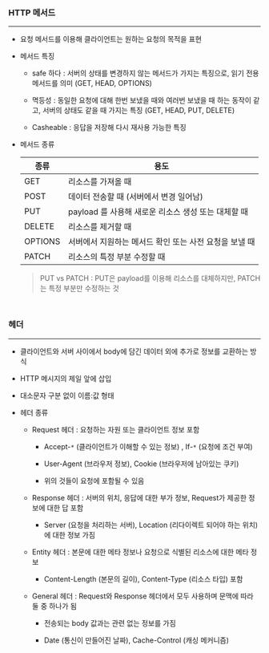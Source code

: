 ### HTTP 메서드

---

- 요청 메서드를 이용해 클라이언트는 원하는 요청의 목적을 표현

- 메서드 특징

  - safe 하다 : 서버의 상태를 변경하지 않는 메서드가 가지는 특징으로, 읽기 전용 메서드를 의미 (GET, HEAD, OPTIONS)

  - 멱등성 : 동일한 요청에 대해 한번 보냈을 때와 여러번 보냈을 때 하는 동작이 같고, 서버의 상태도 같을 때 가지는 특징 (GET, HEAD, PUT, DELETE)

  - Casheable : 응답을 저장해 다시 재사용 가능한 특징

- 메서드 종류

  | 종류    | 용도                                                   |
  | ------- | ------------------------------------------------------ |
  | GET     | 리소스를 가져올 때                                     |
  | POST    | 데이터 전송할 때 (서버에서 변경 일어남)                |
  | PUT     | payload 를 사용해 새로운 리소스 생성 또는 대체할 때    |
  | DELETE  | 리소스를 제거할 때                                     |
  | OPTIONS | 서버에서 지원하는 메서드 확인 또는 사전 요청을 보낼 때 |
  | PATCH   | 리소스의 특정 부분 수정할 때                           |

  > PUT vs PATCH : PUT은 payload를 이용해 리소스를 대체하지만, PATCH는 특정 부분만 수정하는 것

<div style="margin: 50px"></div>

### 헤더

---

- 클라이언트와 서버 사이에서 body에 담긴 데이터 외에 추가로 정보를 교환하는 방식

- HTTP 메시지의 제일 앞에 삽입

- 대소문자 구분 없이 이름:값 형태

- 헤더 종류

  - Request 헤더 : 요청하는 자원 또는 클라이언트 정보 포함

    - Accept-`*` (클라이언트가 이해할 수 있는 정보) , If-`*` (요청에 조건 부여)

    - User-Agent (브라우저 정보), Cookie (브라우저에 남아있는 쿠키)

    - 위의 것들이 요청에 포함될 수 있음

  - Response 헤더 : 서버의 위치, 응답에 대한 부가 정보, Request가 제공한 정보에 대한 답 포함

    - Server (요청을 처리하는 서버), Location (리다이렉트 되어야 하는 위치) 에 대한 정보 가짐

  - Entity 헤더 : 본문에 대한 메타 정보나 요청으로 식별된 리소스에 대한 메타 정보

    - Content-Length (본문의 길이), Content-Type (리소스 타입) 포함

  - General 헤더 : Request와 Response 헤더에서 모두 사용하며 문맥에 따라 둘 중 하나가 됨

    - 전송되는 body 값과는 관련 없는 정보를 가짐

    - Date (통신이 만들어진 날짜), Cache-Control (캐싱 메커니즘)
